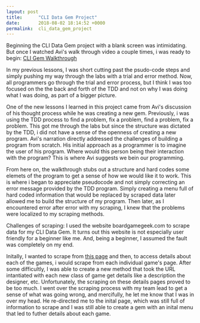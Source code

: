 ```yaml
---
layout: post
title:      "CLI Data Gem Project"
date:       2018-08-02 18:14:52 +0000
permalink:  cli_data_gem_project
---
```



Beginning the CLI Data Gem project with a blank screen was intimidating. But once I watched Avi's walk through video a couple times, i was ready to begin:
[CLI Gem Walkthrough](https://www.youtube.com/watch?v=_lDExWIhYKI)

In my previous lessons, I was short cutting past the psudo-code steps and simply pushing my way through the labs with a trial and error method. Now, all programmers go through the trial and error process, but I think I was too focused on the the back and forth of the TDD and not on why I was doing what I was doing, as part of a bigger picture.

One of the new lessons I learned in this project came from Avi's discussion of his thought process while he was creating a new gem. Previously, i was using the TDD process to find a problem, fix a problem, find a problem, fix a problem. This got me through the labs but since the structure was dictated by the TDD, i did not have a sense of the openness of creating a new program. Avi's narration directly addressed the challenges of building a program from scratch. His initial approach as a programmer is to imagine the user of his program. Where would this person being their interaction with the program? This is where Avi suggests we bein our programming.

From here on, the walkthrough stubs out a structure and hard codes some elemets of the program to get a sense of how we would like it to work. This is where i began to appreciate pseudocode and not simply correcting an error message provided by the TDD program. Simply creating a menu full of hard coded information that would be replaced by scraped data later allowed me to build the structure of my program. Then later, as I encountered error after error with my scraping, I knew that the problems were localized to my scraping methods.

Challenges of scraping:
I used the website boardgamegeek.com to scrape data for my CLI Data Gem. It turns out this website is not especially user friendly for a beginner like me. And, being a beginner, I assumed the fault was completely on my end. 

Initally, I wanted to scrape from [this page](https://boardgamegeek.com/browse/boardgame) and then, to access details about each of  the games, i would scrape from each individual game's page. After some difficultly, I was able to create a new method that took the URL intantiated with each new class of game get details like a description the designer, etc. Unfortunately, the scraping on these details pages proved to be too much. I went over the scraping process with my team lead to get a sense of what was going wrong, and mercifully, he let me know that I was in over my head. He re-directed me to the inital page, which was still full of information to scrape and I was still able to create a gem with an inital menu that led to futher details about each game.
